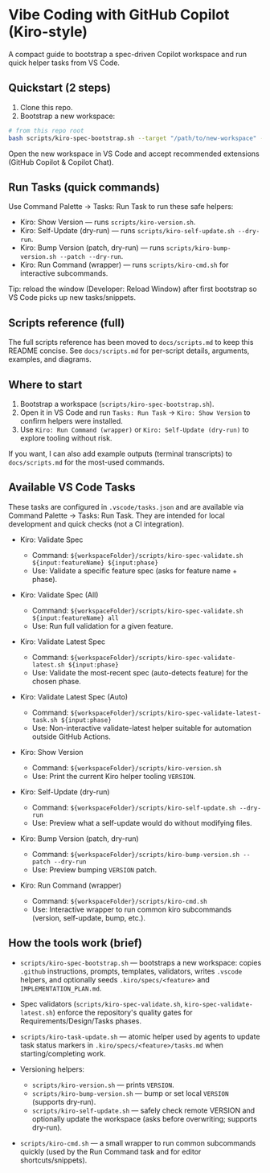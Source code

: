 # Vibe Coding with GitHub Copilot (Kiro-style)

A compact guide to bootstrap a spec-driven Copilot workspace and run quick helper tasks from VS Code.

## Quickstart (2 steps)

1. Clone this repo.
2. Bootstrap a new workspace:

```bash
# from this repo root
bash scripts/kiro-spec-bootstrap.sh --target "/path/to/new-workspace" --feature sample-feature --subroot app
```

Open the new workspace in VS Code and accept recommended extensions (GitHub Copilot & Copilot Chat).

## Run Tasks (quick commands)

Use Command Palette → Tasks: Run Task to run these safe helpers:

- Kiro: Show Version — runs `scripts/kiro-version.sh`.
- Kiro: Self-Update (dry-run) — runs `scripts/kiro-self-update.sh --dry-run`.
- Kiro: Bump Version (patch, dry-run) — runs `scripts/kiro-bump-version.sh --patch --dry-run`.
- Kiro: Run Command (wrapper) — runs `scripts/kiro-cmd.sh` for interactive subcommands.

Tip: reload the window (Developer: Reload Window) after first bootstrap so VS Code picks up new tasks/snippets.

## Scripts reference (full)

The full scripts reference has been moved to `docs/scripts.md` to keep this README concise. See `docs/scripts.md` for per-script details, arguments, examples, and diagrams.

## Where to start

1. Bootstrap a workspace (`scripts/kiro-spec-bootstrap.sh`).
2. Open it in VS Code and run `Tasks: Run Task` → `Kiro: Show Version` to confirm helpers were installed.
3. Use `Kiro: Run Command (wrapper)` or `Kiro: Self-Update (dry-run)` to explore tooling without risk.

If you want, I can also add example outputs (terminal transcripts) to `docs/scripts.md` for the most-used commands.

## Available VS Code Tasks

These tasks are configured in `.vscode/tasks.json` and are available via Command Palette → Tasks: Run Task. They are intended for local development and quick checks (not a CI integration).

- Kiro: Validate Spec
  - Command: `${workspaceFolder}/scripts/kiro-spec-validate.sh ${input:featureName} ${input:phase}`
  - Use: Validate a specific feature spec (asks for feature name + phase).

- Kiro: Validate Spec (All)
  - Command: `${workspaceFolder}/scripts/kiro-spec-validate.sh ${input:featureName} all`
  - Use: Run full validation for a given feature.

- Kiro: Validate Latest Spec
  - Command: `${workspaceFolder}/scripts/kiro-spec-validate-latest.sh ${input:phase}`
  - Use: Validate the most-recent spec (auto-detects feature) for the chosen phase.

- Kiro: Validate Latest Spec (Auto)
  - Command: `${workspaceFolder}/scripts/kiro-spec-validate-latest-task.sh ${input:phase}`
  - Use: Non-interactive validate-latest helper suitable for automation outside GitHub Actions.

- Kiro: Show Version
  - Command: `${workspaceFolder}/scripts/kiro-version.sh`
  - Use: Print the current Kiro helper tooling `VERSION`.

- Kiro: Self-Update (dry-run)
  - Command: `${workspaceFolder}/scripts/kiro-self-update.sh --dry-run`
  - Use: Preview what a self-update would do without modifying files.

- Kiro: Bump Version (patch, dry-run)
  - Command: `${workspaceFolder}/scripts/kiro-bump-version.sh --patch --dry-run`
  - Use: Preview bumping `VERSION` patch.

- Kiro: Run Command (wrapper)
  - Command: `${workspaceFolder}/scripts/kiro-cmd.sh`
  - Use: Interactive wrapper to run common kiro subcommands (version, self-update, bump, etc.).

## How the tools work (brief)

- `scripts/kiro-spec-bootstrap.sh` — bootstraps a new workspace: copies `.github` instructions, prompts, templates, validators, writes `.vscode` helpers, and optionally seeds `.kiro/specs/<feature>` and `IMPLEMENTATION_PLAN.md`.

- Spec validators (`scripts/kiro-spec-validate.sh`, `kiro-spec-validate-latest.sh`) enforce the repository's quality gates for Requirements/Design/Tasks phases.

- `scripts/kiro-task-update.sh` — atomic helper used by agents to update task status markers in `.kiro/specs/<feature>/tasks.md` when starting/completing work.

- Versioning helpers:
  - `scripts/kiro-version.sh` — prints `VERSION`.
  - `scripts/kiro-bump-version.sh` — bump or set local `VERSION` (supports dry-run).
  - `scripts/kiro-self-update.sh` — safely check remote VERSION and optionally update the workspace (asks before overwriting; supports dry-run).

- `scripts/kiro-cmd.sh` — a small wrapper to run common subcommands quickly (used by the Run Command task and for editor shortcuts/snippets).

